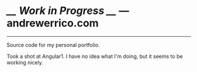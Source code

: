 # *__ Work in Progress __* &mdash; andrewerrico.com

---

Source code for my personal portfolio.

Took a shot at Angular1. I have no idea what I'm doing, but it seems to be working nicely.
